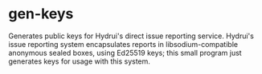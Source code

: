 # gen-keys

Generates public keys for Hydrui's direct issue reporting service. Hydrui's issue reporting system encapsulates reports in libsodium-compatible anonymous sealed boxes, using Ed25519 keys; this small program just generates keys for usage with this system.

